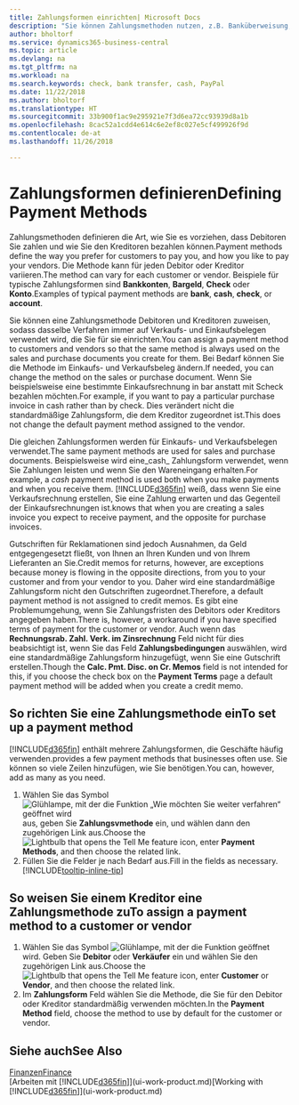 ```yaml
---
title: Zahlungsformen einrichten| Microsoft Docs
description: "Sie können Zahlungsmethoden nutzen, z.B. Banküberweisung, Kasse oder Paypal, um festzulegen, wie eine Rechnung bezahlt wird."
author: bholtorf
ms.service: dynamics365-business-central
ms.topic: article
ms.devlang: na
ms.tgt_pltfrm: na
ms.workload: na
ms.search.keywords: check, bank transfer, cash, PayPal
ms.date: 11/22/2018
ms.author: bholtorf
ms.translationtype: HT
ms.sourcegitcommit: 33b900f1ac9e295921e7f3d6ea72cc93939d8a1b
ms.openlocfilehash: 8cac52a1cdd4e614c6e2ef8c027e5cf499926f9d
ms.contentlocale: de-at
ms.lasthandoff: 11/26/2018

---
```

# <a name="defining-payment-methods"></a><span data-ttu-id="9ab0f-103">Zahlungsformen definieren</span><span class="sxs-lookup"><span data-stu-id="9ab0f-103">Defining Payment Methods</span></span>
<span data-ttu-id="9ab0f-104">Zahlungsmethoden definieren die Art, wie Sie es vorziehen, dass Debitoren Sie zahlen und wie Sie den Kreditoren bezahlen können.</span><span class="sxs-lookup"><span data-stu-id="9ab0f-104">Payment methods define the way you prefer for customers to pay you, and how you like to pay your vendors.</span></span> <span data-ttu-id="9ab0f-105">Die Methode kann für jeden Debitor oder Kreditor variieren.</span><span class="sxs-lookup"><span data-stu-id="9ab0f-105">The method can vary for each customer or vendor.</span></span> <span data-ttu-id="9ab0f-106">Beispiele für typische Zahlungsformen sind **Bankkonten**, **Bargeld**, **Check** oder **Konto**.</span><span class="sxs-lookup"><span data-stu-id="9ab0f-106">Examples of typical payment methods are **bank**, **cash**, **check**, or **account**.</span></span> 

<span data-ttu-id="9ab0f-107">Sie können eine Zahlungsmethode Debitoren und Kreditoren zuweisen, sodass dasselbe Verfahren  immer auf Verkaufs- und Einkaufsbelegen verwendet wird, die Sie für sie einrichten.</span><span class="sxs-lookup"><span data-stu-id="9ab0f-107">You can assign a payment method to customers and vendors so that the same method is always used on the sales and purchase documents you create for them.</span></span> <span data-ttu-id="9ab0f-108">Bei Bedarf können Sie die Methode im Einkaufs- und Verkaufsbeleg ändern.</span><span class="sxs-lookup"><span data-stu-id="9ab0f-108">If needed, you can change the method on the sales or purchase document.</span></span> <span data-ttu-id="9ab0f-109">Wenn Sie beispielsweise eine bestimmte Einkaufsrechnung in bar anstatt mit Scheck bezahlen möchten.</span><span class="sxs-lookup"><span data-stu-id="9ab0f-109">For example, if you want to pay a particular purchase invoice in cash rather than by check.</span></span> <span data-ttu-id="9ab0f-110">Dies verändert nicht die standardmäßige Zahlungsform, die dem Kreditor zugeordnet ist.</span><span class="sxs-lookup"><span data-stu-id="9ab0f-110">This does not change the default payment method assigned to the vendor.</span></span>

<span data-ttu-id="9ab0f-111">Die gleichen Zahlungsformen werden für Einkaufs- und Verkaufsbelegen verwendet.</span><span class="sxs-lookup"><span data-stu-id="9ab0f-111">The same payment methods are used for sales and purchase documents.</span></span> <span data-ttu-id="9ab0f-112">Beispielsweise wird eine_cash_ Zahlungsform verwendet, wenn Sie Zahlungen leisten und wenn Sie den Wareneingang erhalten.</span><span class="sxs-lookup"><span data-stu-id="9ab0f-112">For example, a _cash_ payment method is used both when you make payments and when you receive them.</span></span> [!INCLUDE[d365fin](includes/d365fin_md.md)] <span data-ttu-id="9ab0f-113">weiß, dass wenn Sie eine Verkaufsrechnung erstellen, Sie eine Zahlung erwarten und das Gegenteil der Einkaufsrechnungen ist.</span><span class="sxs-lookup"><span data-stu-id="9ab0f-113">knows that when you are creating a sales invoice you expect to receive payment, and the opposite for purchase invoices.</span></span> 

<span data-ttu-id="9ab0f-114">Gutschriften für Reklamationen sind jedoch Ausnahmen, da Geld entgegengesetzt fließt, von Ihnen an Ihren Kunden und von Ihrem Lieferanten an Sie.</span><span class="sxs-lookup"><span data-stu-id="9ab0f-114">Credit memos for returns, however, are exceptions because money is flowing in the opposite directions, from you to your customer and from your vendor to you.</span></span> <span data-ttu-id="9ab0f-115">Daher wird eine standardmäßige Zahlungsform nicht den Gutschriften zugeordnet.</span><span class="sxs-lookup"><span data-stu-id="9ab0f-115">Therefore, a default payment method is not assigned to credit memos.</span></span> <span data-ttu-id="9ab0f-116">Es gibt eine Problemumgehung, wenn Sie Zahlungsfristen des Debitors oder Kreditors angegeben haben.</span><span class="sxs-lookup"><span data-stu-id="9ab0f-116">There is, however, a workaround if you have specified terms of payment for the customer or vendor.</span></span> <span data-ttu-id="9ab0f-117">Auch wenn das **Rechnungsrab. Zahl. Verk. im Zinsrechnung** Feld nicht für dies beabsichtigt ist, wenn Sie das Feld **Zahlungsbedingungen** auswählen, wird eine standardmäßige Zahlungsform hinzugefügt, wenn Sie eine Gutschrift erstellen.</span><span class="sxs-lookup"><span data-stu-id="9ab0f-117">Though the **Calc. Pmt. Disc. on Cr. Memos** field is not intended for this, if you choose the check box on the **Payment Terms** page a default payment method will be added when you create a credit memo.</span></span>

## <a name="to-set-up-a-payment-method"></a><span data-ttu-id="9ab0f-118">So richten Sie eine Zahlungsmethode ein</span><span class="sxs-lookup"><span data-stu-id="9ab0f-118">To set up a payment method</span></span>
[!INCLUDE[d365fin](includes/d365fin_md.md)] <span data-ttu-id="9ab0f-119">enthält mehrere Zahlungsformen, die Geschäfte häufig verwenden.</span><span class="sxs-lookup"><span data-stu-id="9ab0f-119">provides a few payment methods that businesses often use.</span></span> <span data-ttu-id="9ab0f-120">Sie können so viele Zeilen hinzufügen, wie Sie benötigen.</span><span class="sxs-lookup"><span data-stu-id="9ab0f-120">You can, however, add as many as you need.</span></span>

1. <span data-ttu-id="9ab0f-121">Wählen Sie das Symbol ![Glühlampe, mit der die Funktion „Wie möchten Sie weiter verfahren“ geöffnet wird](media/ui-search/search_small.png "Wie möchten Sie weiter verfahren?") aus, geben Sie **Zahlungsvmethode** ein, und wählen dann den zugehörigen Link aus.</span><span class="sxs-lookup"><span data-stu-id="9ab0f-121">Choose the ![Lightbulb that opens the Tell Me feature](media/ui-search/search_small.png "Tell me what you want to do") icon, enter **Payment Methods**, and then choose the related link.</span></span>
2. <span data-ttu-id="9ab0f-122">Füllen Sie die Felder je nach Bedarf aus.</span><span class="sxs-lookup"><span data-stu-id="9ab0f-122">Fill in the fields as necessary.</span></span> [!INCLUDE[tooltip-inline-tip](includes/tooltip-inline-tip_md.md)]

## <a name="to-assign-a-payment-method-to-a-customer-or-vendor"></a><span data-ttu-id="9ab0f-123">So weisen Sie einem Kreditor eine Zahlungsmethode zu</span><span class="sxs-lookup"><span data-stu-id="9ab0f-123">To assign a payment method to a customer or vendor</span></span>
1. <span data-ttu-id="9ab0f-124">Wählen Sie das Symbol ![Glühlampe, mit der die Funktion](media/ui-search/search_small.png "Wie möchten Sie weiter verfahren") geöffnet wird. Geben Sie **Debitor** oder **Verkäufer** ein und wählen Sie den zugehörigen Link aus.</span><span class="sxs-lookup"><span data-stu-id="9ab0f-124">Choose the ![Lightbulb that opens the Tell Me feature](media/ui-search/search_small.png "Tell me what you want to do") icon, enter **Customer** or **Vendor**, and then choose the related link.</span></span>
2. <span data-ttu-id="9ab0f-125">Im **Zahlungsform** Feld wählen Sie die Methode, die Sie für den Debitor oder Kreditor standardmäßig verwenden möchten.</span><span class="sxs-lookup"><span data-stu-id="9ab0f-125">In the **Payment Method** field, choose the method to use by default for the customer or vendor.</span></span>

## <a name="see-also"></a><span data-ttu-id="9ab0f-126">Siehe auch</span><span class="sxs-lookup"><span data-stu-id="9ab0f-126">See Also</span></span>
[<span data-ttu-id="9ab0f-127">Finanzen</span><span class="sxs-lookup"><span data-stu-id="9ab0f-127">Finance</span></span>](finance.md)  
<span data-ttu-id="9ab0f-128">[Arbeiten mit [!INCLUDE[d365fin](includes/d365fin_md.md)]](ui-work-product.md)</span><span class="sxs-lookup"><span data-stu-id="9ab0f-128">[Working with [!INCLUDE[d365fin](includes/d365fin_md.md)]](ui-work-product.md)</span></span>  

